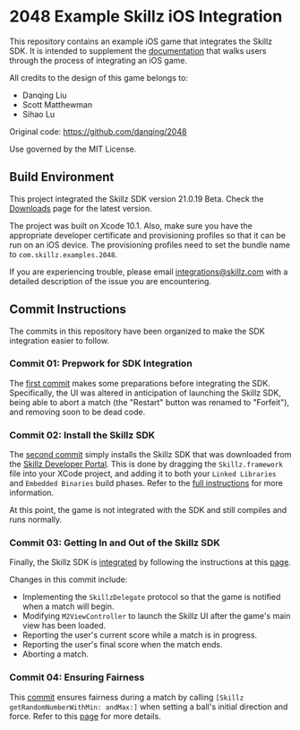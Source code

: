 # 2048 Example Skillz iOS Integration

This repository contains an example iOS game that integrates the Skillz SDK. It is intended to supplement the [documentation](https://cdn.skillz.com/doc/developer/ios_native/integrate_skillz_sdk/install_skillz_via_xcode/) that walks users through the process of integrating an iOS game.

All credits to the design of this game belongs to:
* Danqing Liu
* Scott Matthewman
* Sihao Lu

Original code: https://github.com/danqing/2048

Use governed by the MIT License.

## Build Environment

This project integrated the Skillz SDK version 21.0.19 Beta. Check the [Downloads](https://developers.skillz.com/downloads) page for the latest version.

The project was built on Xcode 10.1. Also, make sure you have the appropriate developer certificate and provisioning profiles so that it can be run on an iOS device. The provisioning profiles need to set the bundle name to `com.skillz.examples.2048`.

If you are experiencing trouble, please email integrations@skillz.com with a detailed description of the issue you are encountering.

## Commit Instructions

The commits in this repository have been organized to make the SDK integration easier to follow.

### Commit 01: Prepwork for SDK Integration

The [first commit](https://github.com/skillz/2048/commit/ed429dcf13ca0e4af26fefd479be7056b13b3b16) makes some preparations before integrating the SDK. Specifically, the UI was altered in anticipation of launching the Skillz SDK, being able to abort a match (the "Restart" button was renamed to "Forfeit"), and removing soon to be dead code.

### Commit 02: Install the Skillz SDK

The [second commit](https://github.com/skillz/2048/commit/7b4654e642630b5e78fad6678f83f29951ccd6c3) simply installs the Skillz SDK that was downloaded from the [Skillz Developer Portal](https://developers.skillz.com/downloads). This is done by dragging the `Skillz.framework` file into your XCode project, and adding it to both your `Linked Libraries` and `Embedded Binaries` build phases. Refer to the [full instructions](https://cdn.skillz.com/doc/developer/ios_native/integrate_skillz_sdk/install_skillz_via_xcode/) for more information.

At this point, the game is not integrated with the SDK and still compiles and runs normally.

### Commit 03: Getting In and Out of the Skillz SDK

Finally, the Skillz SDK is [integrated](https://github.com/skillz/2048/commit/b9ddefc4293748373a646f657eb80f146c3decdd) by following the instructions at this [page](https://cdn.skillz.com/doc/developer/ios_native/integrate_skillz_sdk/implement_the_app_delegate/).

Changes in this commit include:
* Implementing the `SkillzDelegate` protocol so that the game is notified when a match will begin.
* Modifying `M2ViewController` to launch the Skillz UI after the game's main view has been loaded.
* Reporting the user's current score while a match is in progress.
* Reporting the user's final score when the match ends.
* Aborting a match.

### Commit 04: Ensuring Fairness

This [commit](https://github.com/skillz/2048/commit/1eb0a63e8a7c4873215a0b2433a0d82c552fd5b5) ensures fairness during a match by calling `[Skillz getRandomNumberWithMin: andMax:]` when setting a ball's initial direction and force. Refer to this [page](https://cdn.skillz.com/doc/developer/ios_native/integrate_skillz_sdk/reimplement_random_number_generation_rng_for_fairness/) for more details.